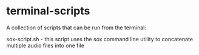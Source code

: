 # terminal-scripts
A collection of scripts that can be run from the terminal:

sox-script.sh - 
  this script uses the sox command line utility to concatenate multiple audio files into one file
